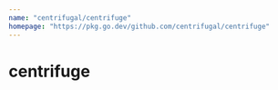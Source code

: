 ```yaml
---
name: "centrifugal/centrifuge"
homepage: "https://pkg.go.dev/github.com/centrifugal/centrifuge"
---
```

# centrifuge
